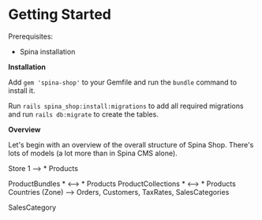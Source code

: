 # Getting Started

Prerequisites:

- Spina installation

**Installation**

Add `gem 'spina-shop'` to your Gemfile and run the `bundle` command to install it.

Run `rails spina_shop:install:migrations` to add all required migrations and run `rails db:migrate` to create the tables.

**Overview**

Let's begin with an overview of the overall structure of Spina Shop. There's lots of models (a lot more than in Spina CMS alone).

Store 1 --> * Products

ProductBundles * <--> * Products
ProductCollections * <--> * Products
Countries (Zone) --> Orders, Customers, TaxRates, SalesCategories


SalesCategory